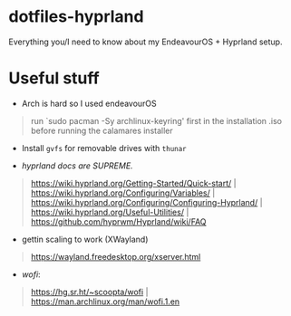 # dotfiles-hyprland
Everything you/I need to know about my EndeavourOS + Hyprland setup.

# Useful stuff

- Arch is hard so I used endeavourOS
> run `sudo pacman -Sy archlinux-keyring' first in the installation .iso before running the calamares installer

- Install `gvfs` for removable drives with `thunar`

- *hyprland docs are SUPREME.*
> https://wiki.hyprland.org/Getting-Started/Quick-start/ | 
> https://wiki.hyprland.org/Configuring/Variables/ | 
> https://wiki.hyprland.org/Configuring/Configuring-Hyprland/ | 
> https://wiki.hyprland.org/Useful-Utilities/ | 
> https://github.com/hyprwm/Hyprland/wiki/FAQ

- gettin scaling to work (XWayland)
> https://wayland.freedesktop.org/xserver.html

- *wofi*:
> https://hg.sr.ht/~scoopta/wofi | https://man.archlinux.org/man/wofi.1.en
